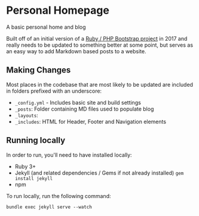 # Personal Homepage

A basic personal home and blog

Built off of an initial version of a [Ruby / PHP Bootstrap project](https://github.com/StartBootstrap/startbootstrap-clean-blog-jekyll) in 2017 and really needs to be updated to something better at some point, but serves as an easy way to add Markdown based posts to a website.

## Making Changes

Most places in the codebase that are most likely to be updated are included in folders prefixed with an underscore:

- `_config.yml` - Includes basic site and build settings
- `_posts`: Folder containing MD files used to populate blog
- `_layouts`:
- `_includes`: HTML for Header, Footer and Navigation elements

## Running locally

In order to run, you'll need to have installed locally:

- Ruby 3+
- Jekyll (and related dependencies / Gems if not already installed) `gem install jekyll`
- npm

To run locally, run the following command:

`bundle exec jekyll serve --watch`
